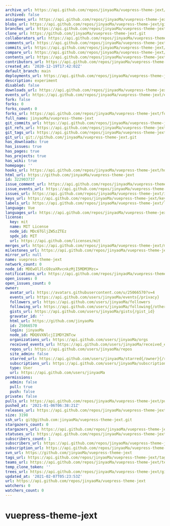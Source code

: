 ```yaml
---
archive_url: https://api.github.com/repos/jinyaoMa/vuepress-theme-jext/{archive_format}{/ref}
archived: false
assignees_url: https://api.github.com/repos/jinyaoMa/vuepress-theme-jext/assignees{/user}
blobs_url: https://api.github.com/repos/jinyaoMa/vuepress-theme-jext/git/blobs{/sha}
branches_url: https://api.github.com/repos/jinyaoMa/vuepress-theme-jext/branches{/branch}
clone_url: https://github.com/jinyaoMa/vuepress-theme-jext.git
collaborators_url: https://api.github.com/repos/jinyaoMa/vuepress-theme-jext/collaborators{/collaborator}
comments_url: https://api.github.com/repos/jinyaoMa/vuepress-theme-jext/comments{/number}
commits_url: https://api.github.com/repos/jinyaoMa/vuepress-theme-jext/commits{/sha}
compare_url: https://api.github.com/repos/jinyaoMa/vuepress-theme-jext/compare/{base}...{head}
contents_url: https://api.github.com/repos/jinyaoMa/vuepress-theme-jext/contents/{+path}
contributors_url: https://api.github.com/repos/jinyaoMa/vuepress-theme-jext/contributors
created_at: '2020-12-19T17:42:02Z'
default_branch: main
deployments_url: https://api.github.com/repos/jinyaoMa/vuepress-theme-jext/deployments
description: experiment
disabled: false
downloads_url: https://api.github.com/repos/jinyaoMa/vuepress-theme-jext/downloads
events_url: https://api.github.com/repos/jinyaoMa/vuepress-theme-jext/events
fork: false
forks: 0
forks_count: 0
forks_url: https://api.github.com/repos/jinyaoMa/vuepress-theme-jext/forks
full_name: jinyaoMa/vuepress-theme-jext
git_commits_url: https://api.github.com/repos/jinyaoMa/vuepress-theme-jext/git/commits{/sha}
git_refs_url: https://api.github.com/repos/jinyaoMa/vuepress-theme-jext/git/refs{/sha}
git_tags_url: https://api.github.com/repos/jinyaoMa/vuepress-theme-jext/git/tags{/sha}
git_url: git://github.com/jinyaoMa/vuepress-theme-jext.git
has_downloads: true
has_issues: true
has_pages: true
has_projects: true
has_wiki: true
homepage: ''
hooks_url: https://api.github.com/repos/jinyaoMa/vuepress-theme-jext/hooks
html_url: https://github.com/jinyaoMa/vuepress-theme-jext
id: 322903737
issue_comment_url: https://api.github.com/repos/jinyaoMa/vuepress-theme-jext/issues/comments{/number}
issue_events_url: https://api.github.com/repos/jinyaoMa/vuepress-theme-jext/issues/events{/number}
issues_url: https://api.github.com/repos/jinyaoMa/vuepress-theme-jext/issues{/number}
keys_url: https://api.github.com/repos/jinyaoMa/vuepress-theme-jext/keys{/key_id}
labels_url: https://api.github.com/repos/jinyaoMa/vuepress-theme-jext/labels{/name}
language: Vue
languages_url: https://api.github.com/repos/jinyaoMa/vuepress-theme-jext/languages
license:
  key: mit
  name: MIT License
  node_id: MDc6TGljZW5zZTEz
  spdx_id: MIT
  url: https://api.github.com/licenses/mit
merges_url: https://api.github.com/repos/jinyaoMa/vuepress-theme-jext/merges
milestones_url: https://api.github.com/repos/jinyaoMa/vuepress-theme-jext/milestones{/number}
mirror_url: null
name: vuepress-theme-jext
network_count: 0
node_id: MDEwOlJlcG9zaXRvcnkzMjI5MDM3Mzc=
notifications_url: https://api.github.com/repos/jinyaoMa/vuepress-theme-jext/notifications{?since,all,participating}
open_issues: 0
open_issues_count: 0
owner:
  avatar_url: https://avatars.githubusercontent.com/u/25066570?v=4
  events_url: https://api.github.com/users/jinyaoMa/events{/privacy}
  followers_url: https://api.github.com/users/jinyaoMa/followers
  following_url: https://api.github.com/users/jinyaoMa/following{/other_user}
  gists_url: https://api.github.com/users/jinyaoMa/gists{/gist_id}
  gravatar_id: ''
  html_url: https://github.com/jinyaoMa
  id: 25066570
  login: jinyaoMa
  node_id: MDQ6VXNlcjI1MDY2NTcw
  organizations_url: https://api.github.com/users/jinyaoMa/orgs
  received_events_url: https://api.github.com/users/jinyaoMa/received_events
  repos_url: https://api.github.com/users/jinyaoMa/repos
  site_admin: false
  starred_url: https://api.github.com/users/jinyaoMa/starred{/owner}{/repo}
  subscriptions_url: https://api.github.com/users/jinyaoMa/subscriptions
  type: User
  url: https://api.github.com/users/jinyaoMa
permissions:
  admin: false
  pull: true
  push: false
private: false
pulls_url: https://api.github.com/repos/jinyaoMa/vuepress-theme-jext/pulls{/number}
pushed_at: '2021-01-06T06:38:21Z'
releases_url: https://api.github.com/repos/jinyaoMa/vuepress-theme-jext/releases{/id}
size: 3198
ssh_url: git@github.com:jinyaoMa/vuepress-theme-jext.git
stargazers_count: 0
stargazers_url: https://api.github.com/repos/jinyaoMa/vuepress-theme-jext/stargazers
statuses_url: https://api.github.com/repos/jinyaoMa/vuepress-theme-jext/statuses/{sha}
subscribers_count: 1
subscribers_url: https://api.github.com/repos/jinyaoMa/vuepress-theme-jext/subscribers
subscription_url: https://api.github.com/repos/jinyaoMa/vuepress-theme-jext/subscription
svn_url: https://github.com/jinyaoMa/vuepress-theme-jext
tags_url: https://api.github.com/repos/jinyaoMa/vuepress-theme-jext/tags
teams_url: https://api.github.com/repos/jinyaoMa/vuepress-theme-jext/teams
temp_clone_token: ''
trees_url: https://api.github.com/repos/jinyaoMa/vuepress-theme-jext/git/trees{/sha}
updated_at: '2021-02-07T05:23:53Z'
url: https://api.github.com/repos/jinyaoMa/vuepress-theme-jext
watchers: 0
watchers_count: 0
---
```


# vuepress-theme-jext